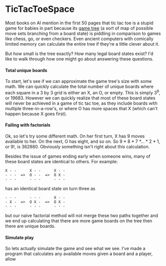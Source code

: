 # TicTacToeSpace

Most books on AI mention in the first 50 pages that tic tac toe is a stupid game for babies in part because its [game tree](https://en.wikipedia.org/wiki/Game_tree) (a sort of map of possible move sets branching from a board state) is piddling in comparison to games like chess, go, or even checkers. Even ancient computers with comically limited memory can calculate the entire tree if they're a little clever about it.

But how small is the tree exactly? How many legal board states exist? I'd like to walk through how one might go about answering these questions.

#### Total unique boards
To start, let's see if we can approximate the game tree's size with some math. We can quickly calculate the total number of unique boards where each square in a 3 by 3 grid is either an X, an O, or empty. This is simply 3<sup>9</sup>, or 19683. However we can quickly realize that most of these board states will never be achieved in a game of tic tac toe, as they include boards with multiple three-in-a-row's, or where O has more spaces that X (which can't happen because X goes first).

#### Failing with factorials
Ok, so let's try some different math. On her first turn, X has 9 moves available to her. On the next, O has eight, and so on. So 9 * 8 * 7 *... * 2 * 1, or 9!, is 362880. Obviously something isn't right about this calculation.

Besides the issue of games ending early when someone wins, many of these board states are identical to others. For example:
```
X - -      X - -      X - -
- - -  =>  O - -  =>  O X -
- - -      - - -      - - -
```
has an identical board state on turn three as
```
- - -      - - -      X - -
- X -  =>  O X -  =>  O X -
- - -      - - -      - - -
```
but our naive factorial method will not merge these two paths together and we end up calculating that there are more game boards on the tree then there are unique boards.

#### Simulate play

So lets actually simulate the game and see what we see. I've made a program that calculates any available moves given a board and a player, allow